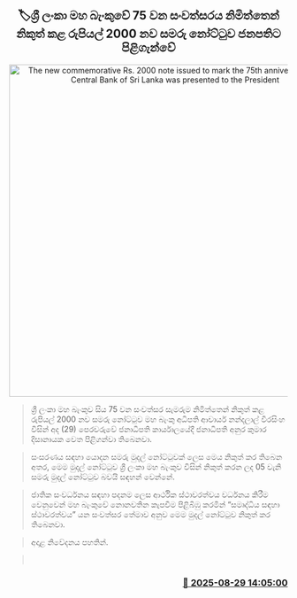 <p align='center'><b><h2 align='center' title='The new commemorative Rs. 2000 note issued to mark the 75th anniversary of the Central Bank of Sri Lanka was presented to the President'>🏷ශ්‍රී ලංකා මහ බැංකුවේ 75 වන සංවත්සරය නිමිත්තෙන් නිකුත් කළ රුපියල් 2000 නව සමරු නෝට්ටුව ජනපතිට පිළිගැන්වේ</h2></b></p>
<p align='center'><img src='https://helakuru.sgp1.cdn.digitaloceanspaces.com/esana/images/lib/anura-cbsl-iop.jpg' width='600' alt='The new commemorative Rs. 2000 note issued to mark the 75th anniversary of the Central Bank of Sri Lanka was presented to the President'></p>

> ශ්‍රී ලංකා මහ බැංකුව සිය 75 වන සංවත්සර සැමරුම නිමිත්තෙන් නිකුත් කළ රුපියල් 2000 නව සමරු නෝට්ටුව මහ බැංකු අධිපති ආචාර්ය නන්දලාල් වීරසිංහ විසින් අද (29) පෙරවරුවේ ජනාධිපති කාර්යාලයේදී ජනාධිපති අනුර කුමාර දිසානායක වෙත පිළිගන්වා තිබෙනවා.

> සංසරණය සඳහා යොදන සමරු මුදල් නෝට්ටුවක් ලෙස මෙය නිකුත් කර තිබෙන අතර, මෙම මුදල් නෝට්ටුව ශ්‍රී ලංකා මහ බැංකුව විසින් නිකුත් කරන ලද 05 වැනි සමරු මුදල් නෝට්ටුව බවයි සඳහන් වෙන්නේ.

> ජාතික සංවර්ධනය සඳහා පදනම ලෙස ආර්ථික ස්ථාවරත්වය වර්ධනය කිරීම වෙනුවෙන් මහ බැංකුවේ නොනවතින කැපවීම පිළිබිඹු කරමින් “සමෘද්ධිය සඳහා ස්ථාවරත්වය” යන සංවත්සර තේමාව අනුව මෙම මුදල් නෝට්ටුව නිකුත් කර තිබෙනවා.

> අදාළ නිවේදනය පහතින්.

>  



<h3 align='right'><a href='https://www.helakuru.lk/esana/p/113187/'>📅 2025-08-29 14:05:00</a></h3>
